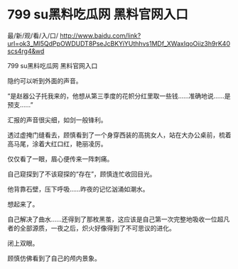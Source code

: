 # 799 su黑料吃瓜网 黑料官网入口

最/新/观/看/入/口/ http://www.baidu.com/link?url=ok3_Ml5QdPpOWDUDT8PseJcBKYiYUthhvs1MDf_XWaxIqoOiiz3h9rK40scs4rg4&wd

799 su黑料吃瓜网 黑料官网入口

隐约可以听到外面的声音。

“是赵器公子托我来的，他想从第三季度的花帜分红里取一些钱……准确地说……是预支……”

汇报的声音很尖细，如剑一般锋利。

透过虚掩门缝看去，顾慎看到了一个身穿西装的高挑女人，站在大办公桌前，梳着高马尾，涂着大红口红，艳丽凌厉。

仅仅看了一眼，眉心便传来一阵刺痛。

自己窥探到了不该窥探的“存在”，顾慎连忙收回目光。

他背靠石壁，压下呼吸……昨夜的记忆汹涌如潮水。

想起来了。

自己解决了曲水……还得到了那枚黑茧，这应该是自己第一次完整地吸收一位超凡者的全部源质，一夜之后，炽火好像得到了不可思议的进化。

闭上双眼。

顾慎仿佛看到了自己的颅内景象。
